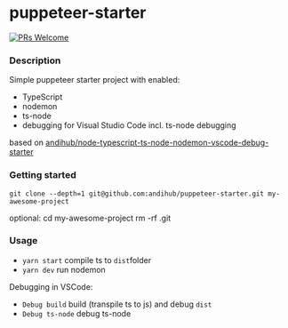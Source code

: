 # puppeteer-starter

[![PRs Welcome](https://img.shields.io/badge/PRs-welcome-brightgreen.svg?style=flat-square)](http://makeapullrequest.com)

### Description

Simple puppeteer starter project with enabled:

- TypeScript
- nodemon
- ts-node
- debugging for Visual Studio Code incl. ts-node debugging

based on [andihub/node-typescript-ts-node-nodemon-vscode-debug-starter](https://github.com/andihub/node-typescript-ts-node-nodemon-vscode-debug-starter)

### Getting started

`git clone --depth=1 git@github.com:andihub/puppeteer-starter.git my-awesome-project`

optional:
cd my-awesome-project
rm -rf .git

### Usage

- `yarn start` compile ts to `dist`folder
- `yarn dev` run nodemon

Debugging in VSCode:

- `Debug build` build (transpile ts to js) and debug `dist`
- `Debug ts-node` debug ts-node
